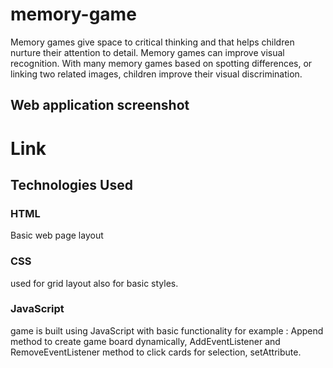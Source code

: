 # memory-game

Memory games give space to critical thinking and that helps children nurture their attention to detail. Memory games can improve visual recognition. With many memory games based on spotting differences, or linking two related images, children improve their visual discrimination.

## Web application screenshot

# Link

## Technologies Used

### HTML
Basic web page layout

### CSS
used for grid layout also for basic styles.

### JavaScript
game is built using JavaScript with basic functionality for example : Append method to create game board dynamically, AddEventListener and RemoveEventListener method to click cards for selection, setAttribute.

